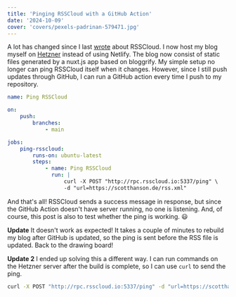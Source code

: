 ```yaml
---
title: 'Pinging RSSCloud with a GitHub Action'
date: '2024-10-09'
cover: 'covers/pexels-padrinan-579471.jpg'
---
```


A lot has changed since I last [wrote](https://scotthanson.de/archives/2022/11/23/pinging-rsscloud-with-a-static-blog) about RSSCloud. I now host my blog myself on [Hetzner](https://hetzner.com/) instead of using Netlify. The blog now consist of static files generated by a nuxt.js app based on bloggrify. My simple setup no longer can ping RSSCloud itself when it changes. However, since I still push updates through GitHub, I can run a GitHub action every time I push to my repository.

```yaml
name: Ping RSSCloud

on:
    push:
        branches:
            - main

jobs:
    ping-rsscloud:
        runs-on: ubuntu-latest
        steps:
            - name: Ping RSSCloud
              run: |
                  curl -X POST "http://rpc.rsscloud.io:5337/ping" \
                  -d "url=https://scotthanson.de/rss.xml"
```

And that's all! RSSCloud sends a success message in response, but since the GitHub Action doesn't have server running, no one is listening. And, of course, this post is also to test whether the ping is working. 😃

**Update** It doesn't work as expected! It takes a couple of minutes to rebuild my blog after GitHub is updated, so the ping is sent before the RSS file is updated. Back to the drawing board!

**Update 2** I ended up solving this a different way. I can run commands on the Hetzner server after the build is complete, so I can use `curl` to send the ping.

```bash
curl -X POST "http://rpc.rsscloud.io:5337/ping" -d "url=https://scotthanson.de/rss.xml"
```
